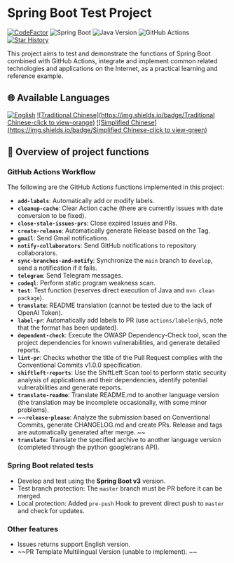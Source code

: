 # Spring Boot Test Project

[![CodeFactor](https://www.codefactor.io/repository/github/vancetang/demo/badge)](https://www.codefactor.io/repository/github/vancetang/demo) ![Spring Boot](https://img.shields.io/badge/dynamic/xml?url=https://raw.githubusercontent.com/vancetang/demo/master/pom.xml&query=//*[local-name()='parent']/*[local-name()='version']&label=Spring%20Boot&color=brightgreen) ![Java Version](https://img.shields.io/badge/dynamic/xml?url=https://raw.githubusercontent.com/vancetang/demo/master/pom.xml&query=//*[local-name()='properties']/*[local-name()='java.version']&label=Java&color=ED8B00&logo=openjdk&logoColor=white) ![GitHub Actions](https://img.shields.io/badge/GitHub%20Actions-Enabled-blue) [![Star History](https://img.shields.io/badge/Star%20History-Chart-orange)](https://star-history.com/#vancetang/demo&Date)

This project aims to test and demonstrate the functions of Spring Boot combined with GitHub Actions, integrate and implement common related technologies and applications on the Internet, as a practical learning and reference example.


## 🌐 Available Languages

[![English](https://img.shields.io/badge/English-Click-yellow)](README.en.md)
[![Traditional Chinese](https://img.shields.io/badge/Traditional Chinese-click to view-orange)](README.md)
[![Simplified Chinese](https://img.shields.io/badge/Simplified Chinese-click to view-green)](README.zh-cn.md)


## 🚀 Overview of project functions

### GitHub Actions Workflow
The following are the GitHub Actions functions implemented in this project:
- **`add-labels`**: Automatically add or modify labels.
- **`cleanup-cache`**: Clear Action cache (there are currently issues with date conversion to be fixed).
- **`close-stale-issues-prs`**: Close expired Issues and PRs.
- **`create-release`**: Automatically generate Release based on the Tag.
- **`gmail`**: Send Gmail notifications.
- **`notify-collaborators`**: Send GitHub notifications to repository collaborators.
- **`sync-branches-and-notify`**: Synchronize the `main` branch to `develop`, send a notification if it fails.
- **`telegram`**: Send Telegram messages.
- **`codeql`**: Perform static program weakness scan.
- **`test`**: Test function (reserves direct execution of Java and `mvn clean package`).
- **`translate`**: README translation (cannot be tested due to the lack of OpenAI Token).
- **`label-pr`**: Automatically add labels to PR (use `actions/labeler@v5`, note that the format has been updated).
- **`dependent-check`**: Execute the OWASP Dependency-Check tool, scan the project dependencies for known vulnerabilities, and generate detailed reports.
- **`lint-pr`**: Checks whether the title of the Pull Request complies with the Conventional Commits v1.0.0 specification.
- **`shiftleft-reports`**: Use the ShiftLeft Scan tool to perform static security analysis of applications and their dependencies, identify potential vulnerabilities and generate reports.
- **`translate-readme`**: Translate README.md to another language version (the translation may be incomplete occasionally, with some minor problems).
- ~~**`release-please`**: Analyze the submission based on Conventional Commits, generate CHANGELOG.md and create PRs. Release and tags are automatically generated after merge. ~~
- **`translate`**: Translate the specified archive to another language version (completed through the python googletrans API).


### Spring Boot related tests
- Develop and test using the **Spring Boot v3** version.
- Test branch protection: The `master` branch must be PR before it can be merged.
- Local protection: Added `pre-push` Hook to prevent direct push to `master` and check for updates.


### Other features
- Issues returns support English version.
- ~~PR Template Multilingual Version (unable to implement). ~~